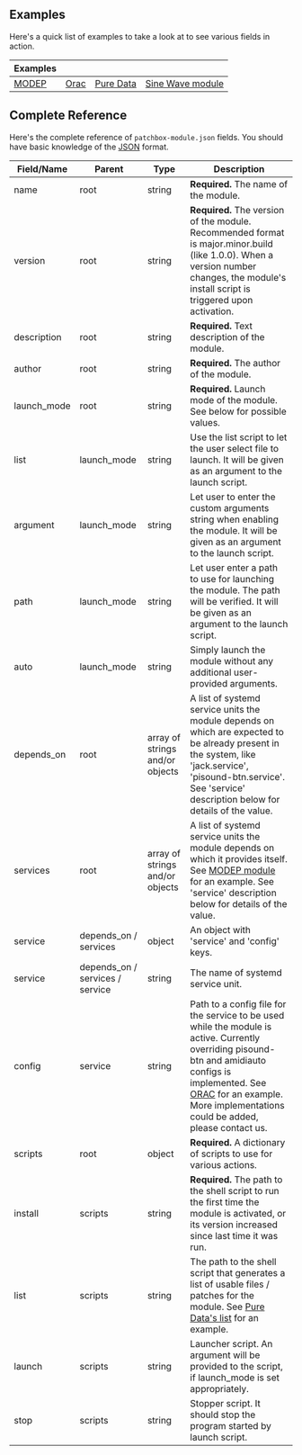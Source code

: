 ## Examples

Here's a quick list of examples to take a look at to see various fields in action.

| Examples | | | |
| ---- | ---- | ---- | ---- |
| <a href="https://github.com/BlokasLabs/patchbox-modules/blob/master/modep/patchbox-module.json" target="_blank">MODEP</a> | <a href="https://github.com/BlokasLabs/patchbox-modules/blob/master/orac/patchbox-module.json" target="_blank">Orac</a>  | <a href="https://github.com/BlokasLabs/patchbox-modules/blob/master/puredata/patchbox-module.json" target="_blank">Pure Data</a> | <a href="https://github.com/BlokasLabs/sine-module/blob/master/patchbox-module.json" target="_blank">Sine Wave module</a> |

## Complete Reference

Here's the complete reference of `patchbox-module.json` fields. You should have basic knowledge of the <a href="https://en.wikipedia.org/wiki/JSON" target="_blank">JSON</a> format.

| Field/Name  | Parent | Type   | Description |
| ----------- | ------ | ------ | ----------- |
| name        | root   | string | **Required.** The name of the module. |
| version     | root   | string | **Required.** The version of the module. Recommended format is major.minor.build (like 1.0.0). When a version number changes, the module's install script is triggered upon activation. |
| description | root   | string | **Required.** Text description of the module. |
| author      | root   | string | **Required.** The author of the module. |
| launch_mode | root   | string | **Required.** Launch mode of the module. See below for possible values. |
| list        | launch_mode | string | Use the list script to let the user select file to launch. It will be given as an argument to the launch script. |
| argument    | launch_mode | string | Let user to enter the custom arguments string when enabling the module. It will be given as an argument to the launch script. |
| path        | launch_mode | string | Let user enter a path to use for launching the module. The path will be verified. It will be given as an argument to the launch script. |
| auto        | launch_mode | string | Simply launch the module without any additional user-provided arguments. |
| depends_on  | root   | array of strings and/or objects | A list of systemd service units the module depends on which are expected to be already present in the system, like 'jack.service', 'pisound-btn.service'. See 'service' description below for details of the value. |
| services    | root   | array of strings and/or objects | A list of systemd service units the module depends on which it provides itself. See [MODEP module](https://github.com/BlokasLabs/patchbox-modules/blob/master/modep/patchbox-module.json) for an example. See 'service' description below for details of the value. |
| service     | depends_on / services | object | An object with 'service' and 'config' keys. |
| service     | depends_on / services / service | string | The name of systemd service unit. |
| config      | service | string | Path to a config file for the service to be used while the module is active. Currently overriding pisound-btn and amidiauto configs is implemented. See <a href="https://github.com/BlokasLabs/patchbox-modules/tree/master/orac" target="_blank">ORAC</a> for an example. More implementations could be added, please contact us. |
| scripts     | root   | object | **Required.** A dictionary of scripts to use for various actions. |
| install     | scripts | string | **Required.** The path to the shell script to run the first time the module is activated, or its version increased since last time it was run. |
| list        | scripts | string | The path to the shell script that generates a list of usable files / patches for the module. See <a href="https://github.com/BlokasLabs/patchbox-modules/blob/master/puredata/list.sh" target="_blank">Pure Data's list</a> for an example. |
| launch      | scripts | string | Launcher script. An argument will be provided to the script, if launch_mode is set appropriately. |
| stop        | scripts | string | Stopper script. It should stop the program started by launch script. |
